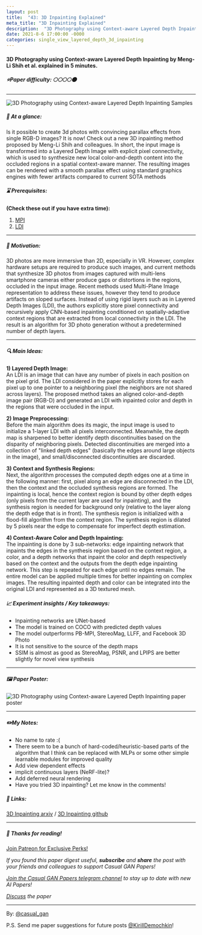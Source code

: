```yaml
---
layout: post
title:  "43: 3D Inpainting Explained"
meta_title: "3D Inpainting Explained"
description:  "3D Photography using Context-aware Layered Depth Inpainting by Meng-Li Shih et al. explained in 5 minutes."
date: 2021-8-6 17:00:00 -0000
categories: single_view_layered_depth_3d_inpainting
---
```


#### 3D Photography using Context-aware Layered Depth Inpainting by Meng-Li Shih et al. explained in 5 minutes.

##### ⭐️Paper difficulty: 🌕🌕🌕🌕🌑

***

![3D Photography using Context-aware Layered Depth Inpainting Samples](/assets/images/3dinpainting_teaser.gif "3D Inpainting teaser")

##### 🎯 At a glance:

Is it possible to create 3d photos with convincing parallax effects from single RGB-D images? It is now! Check out a new 3D inpainting method proposed by Meng-Li Shih and colleagues. In short, the input image is transformed into a Layered Depth Image with explicit pixel connectivity, which is used to synthesize new local color-and-depth content into the occluded regions in a spatial context-aware manner. The resulting images can be rendered with a smooth parallax effect using standard graphics engines with fewer artifacts compared to current SOTA methods

##### ⌛️ Prerequisites:

**(Check these out if you have extra time):**  
1) [MPI](https://single-view-mpi.github.io/)  
2) [LDI](https://grail.cs.washington.edu/projects/ldi/)

***

##### 🚀 Motivation:
3D photos are more immersive than 2D, especially in VR. However, complex hardware setups are required to produce such images, and current methods that synthesize 3D photos from images captured with multi-lens smartphone cameras either produce gaps or distortions in the regions, occluded in the input image. Recent methods used Multi-Plane Image representation to address these issues, however they tend to produce artifacts on sloped surfaces. Instead of using rigid layers such as in Layered Depth Images (LDI), the authors explicitly store pixel connectivity and recursively apply CNN-based inpainting conditioned on spatially-adaptive context regions that are extracted from local connectivity in the LDI. The result is an algorithm for 3D photo generation without a predetermined number of depth layers.

***

##### 🔍 Main Ideas:

**1) Layered Depth Image:**  
An LDI is an image that can have any number of pixels in each position on the pixel grid. The LDI considered in the paper explicitly stores for each pixel up to one pointer to a neighboring pixel (the neighbors are not shared across layers). The proposed method takes an aligned color-and-depth image pair (RGB-D) and generated an LDI with inpainted color and depth in the regions that were occluded in the input.

**2) Image Preprocessing:**  
Before the main algorithm does its magic, the input image is used to initialize a 1-layer LDI with all pixels interconnected. Meanwhile, the depth map is sharpened to better identify depth discontinuities based on the disparity of neighboring pixels. Detected discontinuities are merged into  a collection of "linked depth edges" (basically the edges around large objects in the image), and small/disconnected discontinuities are discarded.

**3) Context and Synthesis Regions:**  
Next, the algorithm processes the computed depth edges one at a time in the following manner: first, pixel along an edge are disconnected in the LDI, then the context and the occluded synthesis regions are formed. The inpainting is local, hence the context region is bound by other depth edges (only pixels from the current layer are used for inpainting), and the synthesis region is needed for background only (relative to the layer along the depth edge that is in front). The synthesis region is initialized with a flood-fill algorithm from the context region. The synthesis region is dilated by 5 pixels near the edge to compensate for imperfect depth estimation.

**4) Context-Aware Color and Depth Inpainting:**  
The inpainting is done by 3 sub-networks: edge inpainting network that inpaints the edges in the synthesis region based on the context region, a color, and a depth networks that inpaint the color and depth respectively based on the context and the outputs from the depth edge inpainting network. This step is repeated for each edge until no edges remain. The entire model can be applied multiple times for better inpainting on complex images. The resulting inpainted depth and color can be integrated into the original LDI and represented as a 3D textured mesh.

##### 📈 Experiment insights / Key takeaways:

- Inpainting networks are UNet-based
- The model is trained on COCO with predicted depth values
- The model outperforms PB-MPI, StereoMag, LLFF, and Facebook 3D Photo
- It is not sensitive to the source of the depth maps
- SSIM is almost as good as StereoMag, PSNR, and LPIPS are better slightly for novel view synthesis

***

##### 🖼️ Paper Poster:

![3D Photography using Context-aware Layered Depth Inpainting paper poster](/assets/images/3dinpainting.png "3D Inpainting Paper Poster")

***

##### ✏️My Notes:

- No name to rate :(
- There seem to be a bunch of hard-coded/heuristic-based parts of the algorithm that I think can be replaced with MLPs or some other simple learnable modules for improved quality
- Add view dependent effects
- implicit continuous layers (NeRF-lite)?
- Add deferred neural rendering
- Have you tried 3D inpainting? Let me know in the comments!

##### 🔗 Links:
[3D Inpainting arxiv](https://arxiv.org/abs/2004.04727) / [3D Inpainting github](https://github.com/vt-vl-lab/3d-photo-inpainting.git)

***

##### 👋 Thanks for reading!

<a href="https://www.patreon.com/bePatron?u=53448948" data-patreon-widget-type="become-patron-button">Join Patreon for Exclusive Perks!</a><script async src="https://c6.patreon.com/becomePatronButton.bundle.js"></script>

*If you found this paper digest useful, **subscribe** and **share** the post with your friends and colleagues to support Casual GAN Papers!*

*[Join the Casual GAN Papers telegram channel](https://t.me/joinchat/KeutnzlvetRkZGZi) to stay up to date with new AI Papers!*

*[Discuss](https://t.me/casual_gans_chat) the paper*

***

By: [@casual_gan](https://t.me/joinchat/KeutnzlvetRkZGZi)

P.S. Send me paper suggestions for future posts
[@KirillDemochkin](mailto:kdemochkin@gmail.com)!
